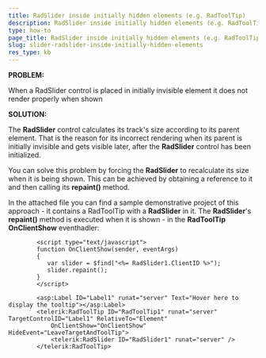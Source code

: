 ```yaml
---
title: RadSlider inside initially hidden elements (e.g. RadToolTip)
description: RadSlider inside initially hidden elements (e.g. RadToolTip). Check it now!
type: how-to
page_title: RadSlider inside initially hidden elements (e.g. RadToolTip)
slug: slider-radslider-inside-initially-hidden-elements
res_type: kb
---
```



  
   
 **PROBLEM:**   
   
 When a RadSlider control is placed in initially invisible element it does not render properly when shown  
   
 **SOLUTION:**   
   
  
   
 The **RadSlider** control calculates its track's size according to its parent element. That is the reason for its incorrect rendering when its parent is initially invisible and gets visible later, after the **RadSlider** control has been initialized.  
   
 You can solve this problem by forcing the **RadSlider** to recalculate its size when it is being shown. This can be achieved by obtaining a reference to it and then calling its **repaint()** method.  
   
 In the attached file you can find a sample demonstrative project of this approach - it contains a RadToolTip with a **RadSlider** in it. The **RadSlider**'s **repaint()** method is executed when it is shown - in the **RadToolTip**  **OnClientShow** eventhadler:  
   

````ASPX
        <script type="text/javascript">
        function OnClientShow(sender, eventArgs)
        {
           var slider = $find("<%= RadSlider1.ClientID %>");
           slider.repaint();
        }
        </script>

        <asp:Label ID="Label1" runat="server" Text="Hover here to display the tooltip"></asp:Label>
        <telerik:RadToolTip ID="RadToolTip1" runat="server" TargetControlID="Label1" RelativeTo="Element"
            OnClientShow="OnClientShow" HideEvent="LeaveTargetAndToolTip">
            <telerik:RadSlider ID="RadSlider1" runat="server" />
        </telerik:RadToolTip>
 ````

    